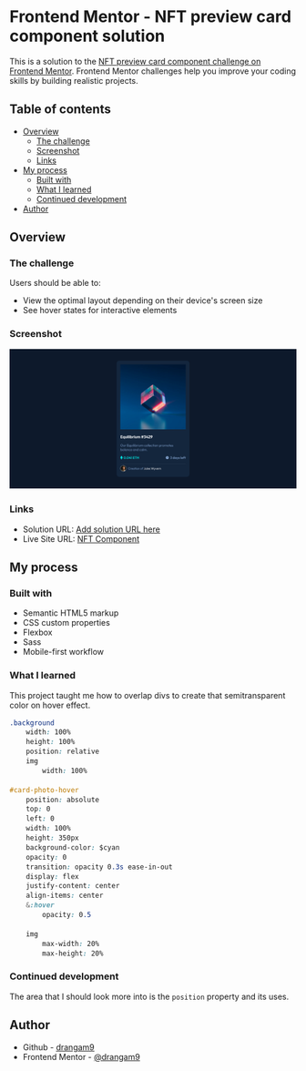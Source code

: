 # Frontend Mentor - NFT preview card component solution

This is a solution to the [NFT preview card component challenge on Frontend Mentor](https://www.frontendmentor.io/challenges/nft-preview-card-component-SbdUL_w0U). Frontend Mentor challenges help you improve your coding skills by building realistic projects.

## Table of contents

- [Overview](#overview)
  - [The challenge](#the-challenge)
  - [Screenshot](#screenshot)
  - [Links](#links)
- [My process](#my-process)
  - [Built with](#built-with)
  - [What I learned](#what-i-learned)
  - [Continued development](#continued-development)
- [Author](#author)

## Overview

### The challenge

Users should be able to:

- View the optimal layout depending on their device's screen size
- See hover states for interactive elements

### Screenshot

![](./screenshot.png)

### Links

- Solution URL: [Add solution URL here](https://your-solution-url.com)
- Live Site URL: [NFT Component](https://drangam9.github.io/nft-preview-card-component)

## My process

### Built with

- Semantic HTML5 markup
- CSS custom properties
- Flexbox
- Sass
- Mobile-first workflow

### What I learned

This project taught me how to overlap divs to create that semitransparent color on hover effect.

```css
.background
    width: 100%
    height: 100%
    position: relative
    img
        width: 100%

#card-photo-hover
    position: absolute
    top: 0
    left: 0
    width: 100%
    height: 350px
    background-color: $cyan
    opacity: 0
    transition: opacity 0.3s ease-in-out
    display: flex
    justify-content: center
    align-items: center
    &:hover
        opacity: 0.5

    img
        max-width: 20%
        max-height: 20%
```

### Continued development

The area that I should look more into is the `position` property and its uses.

## Author

- Github - [drangam9](https://githhub.com/drangam0)
- Frontend Mentor - [@drangam9](https://www.frontendmentor.io/profile/drangam9)
